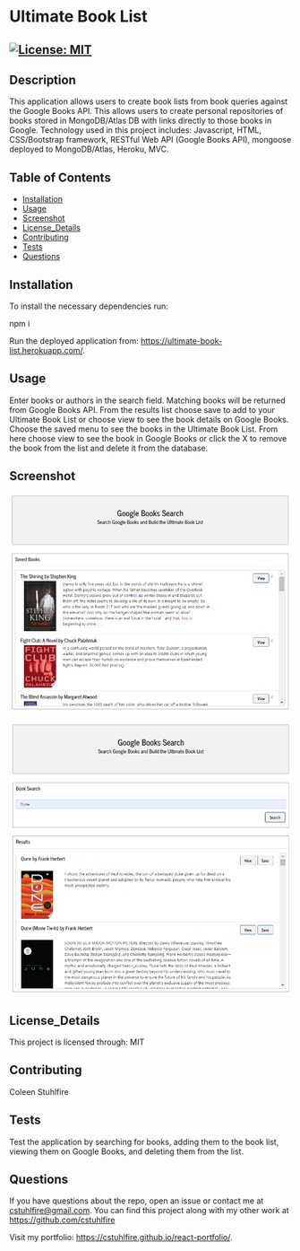 # Ultimate Book List
## [![License: MIT](https://img.shields.io/badge/License-MIT-blue.svg)](https://opensource.org/licenses/MIT)
## Description 
This application allows users to create book lists from book queries against the Google Books API. This allows users to create personal repositories of books stored in MongoDB/Atlas DB with links directly to those books in Google. Technology used in this project includes: Javascript, HTML, CSS/Bootstrap framework, RESTful Web API (Google Books API), mongoose deployed to MongoDB/Atlas, Heroku, MVC.
## Table of Contents
- [Installation](#installation)
- [Usage](#usage)
- [Screenshot](#screenshot)
- [License_Details](#license_details)
- [Contributing](#contributing) 
- [Tests](#tests)
- [Questions](#questions)
## Installation
To install the necessary dependencies run:

npm i

Run the deployed application from: https://ultimate-book-list.herokuapp.com/.
## Usage
Enter books or authors in the search field. Matching books will be returned from Google Books API. From the results list choose save to add to your Ultimate Book List or choose view to see the book details on Google Books. Choose the saved menu to see the books in the Ultimate Book List. From here choose view to see the book in Google Books or click the X to remove the book from the list and delete it from the database.

## Screenshot
![Screenshot](UltimateBookList.PNG)

![Screenshot](UltimateBookListSearch.PNG)


## License_Details

This project is licensed through: MIT

## Contributing

Coleen Stuhlfire

## Tests

Test the application by searching for books, adding them to the book list, viewing them on Google Books, and deleting them from the list.

## Questions

If you have questions about the repo, open an issue or contact me at 
cstuhlfire@gmail.com. You can find this project along with my other work 
at https://github.com/cstuhlfire  

Visit my portfolio: https://cstuhlfire.github.io/react-portfolio/.

